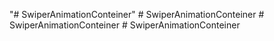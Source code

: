 "# SwiperAnimationConteiner" 
#   S w i p e r A n i m a t i o n C o n t e i n e r  
 #   S w i p e r A n i m a t i o n C o n t e i n e r  
 #   S w i p e r A n i m a t i o n C o n t e i n e r  
 